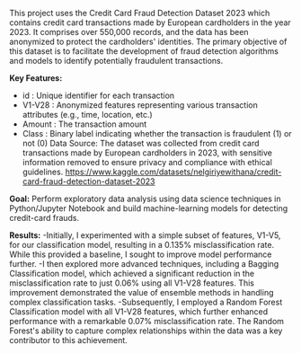 This project uses the Credit Card Fraud Detection Dataset 2023 which contains credit card transactions made by European cardholders in the year 2023. It comprises over 550,000 records, and the data has been anonymized to protect the cardholders' identities. The primary objective of this dataset is to facilitate the development of fraud detection algorithms and models to identify potentially fraudulent transactions.

**Key Features:**
- id : Unique identifier for each transaction
- V1-V28 : Anonymized features representing various transaction attributes (e.g., time, location, etc.)
- Amount : The transaction amount
- Class : Binary label indicating whether the transaction is fraudulent (1) or not (0)
Data Source: The dataset was collected from credit card transactions made by European cardholders in 2023, with sensitive information removed to ensure privacy and compliance with ethical guidelines.
https://www.kaggle.com/datasets/nelgiriyewithana/credit-card-fraud-detection-dataset-2023

**Goal:**
  Perform exploratory data analysis using data science techniques in Python/Jupyter Notebook and build machine-learning models for detecting credit-card frauds.
  
**Results:**
  -Initially, I experimented with a simple subset of features, V1-V5, for our classification model, resulting in a 0.135% misclassification rate. While this provided a baseline, I sought to improve model performance further.
 -I then explored more advanced techniques, including a Bagging Classification model, which achieved a significant reduction in the misclassification rate to just 0.06% using all V1-V28 features. This improvement demonstrated the value of ensemble methods in handling complex classification tasks.
 -Subsequently, I employed a Random Forest Classification model with all V1-V28 features, which further enhanced performance with a remarkable 0.07% misclassification rate. The Random Forest's ability to capture complex relationships within the data was a key contributor to this achievement.
 
